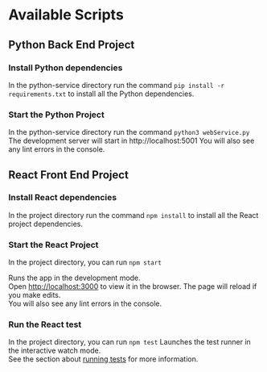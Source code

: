 # Available Scripts

## Python Back End Project

### Install Python dependencies

In the python-service directory run the command `pip install -r requirements.txt` to install all the Python dependencies.

### Start the Python Project

In the python-service directory run the command `python3 webService.py`
The development server will start in http://localhost:5001
You will also see any lint errors in the console.

## React Front End Project

### Install React dependencies

In the project directory run the command `npm install` to install all the React project dependencies.

### Start the React Project

In the project directory, you can run `npm start`

Runs the app in the development mode.\
Open [http://localhost:3000](http://localhost:3000) to view it in the browser.
The page will reload if you make edits.\
You will also see any lint errors in the console.

### Run the React test

In the project directory, you can run `npm test`
Launches the test runner in the interactive watch mode.\
See the section about [running tests](https://facebook.github.io/create-react-app/docs/running-tests) for more information.
